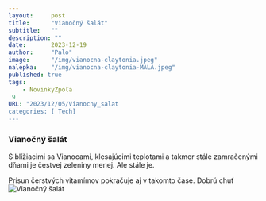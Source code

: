 ```yaml
---
layout:     post
title:      "Vianočný šalát"
subtitle:   ""
description: ""
date:       2023-12-19
author:     "Palo"
image:      "/img/vianocna-claytonia.jpeg"
nalepka:	"/img/vianocna-claytonia-MALA.jpeg"
published: true
tags:
    - NovinkyZpoľa
 9
URL: "2023/12/05/Vianocny_salat
categories: [ Tech]
---
```

### Vianočný šalát ###
S blížiacimi sa Vianocami, klesajúcimi teplotami a takmer stále zamračenými dňami je čestvej zeleniny menej. Ale stále je.

Prísun čerstvých vitamímov pokračuje aj v takomto čase.
Dobrú chuť
![Vianočný šalát](/img/vianocna-claytonia.jpeg)
